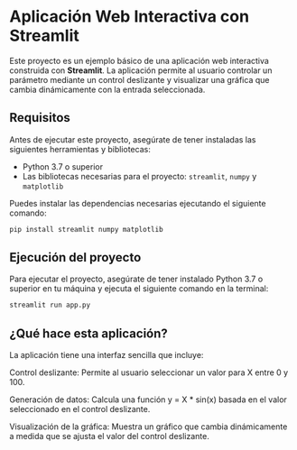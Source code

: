 # Aplicación Web Interactiva con Streamlit

Este proyecto es un ejemplo básico de una aplicación web interactiva construida con **Streamlit**. La aplicación permite al usuario controlar un parámetro mediante un control deslizante y visualizar una gráfica que cambia dinámicamente con la entrada seleccionada.

## Requisitos

Antes de ejecutar este proyecto, asegúrate de tener instaladas las siguientes herramientas y bibliotecas:

- Python 3.7 o superior
- Las bibliotecas necesarias para el proyecto: `streamlit`, `numpy` y `matplotlib`

Puedes instalar las dependencias necesarias ejecutando el siguiente comando:

```bash
pip install streamlit numpy matplotlib
```

## Ejecución del proyecto    

Para ejecutar el proyecto, asegúrate de tener instalado Python 3.7 o superior en tu máquina y ejecuta el siguiente comando en la terminal:

```bash
streamlit run app.py
```

## ¿Qué hace esta aplicación?

La aplicación tiene una interfaz sencilla que incluye:

Control deslizante: Permite al usuario seleccionar un valor para X entre 0 y 100.

Generación de datos: Calcula una función y = X * sin(x) basada en el valor seleccionado en el control deslizante.

Visualización de la gráfica: Muestra un gráfico que cambia dinámicamente a medida que se ajusta el valor del control deslizante.